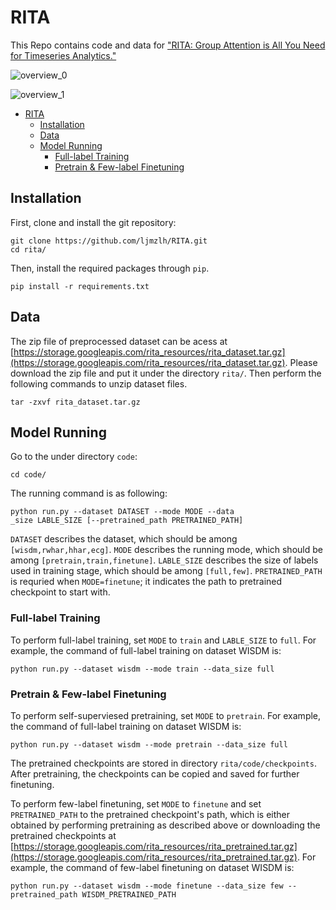 # RITA
This Repo contains code and data for ["RITA: Group Attention is All You Need for Timeseries Analytics."]() 

![overview_0](https://drive.google.com/uc?id=1YkwqSqtJQDBZQqakRySXelDrl8juNPOg)

![overview_1](https://drive.google.com/uc?id=1DJDI-Bxt76ZIgKeV2P9Kyyk_0oSFq48T)



- [RITA](#rita)
  - [Installation](#installation)
  - [Data](#data)
  - [Model Running](#model-running)
    - [Full-label Training](#full-label-training)
    - [Pretrain & Few-label Finetuning](#pretrain--few-label-finetuning)
  




## Installation
First, clone and install the git repository:
```
git clone https://github.com/ljmzlh/RITA.git
cd rita/
```

Then, install the required packages through `pip`.
```
pip install -r requirements.txt
```


## Data
The zip file of preprocessed dataset can be acess at [https://storage.googleapis.com/rita_resources/rita_dataset.tar.gz](https://storage.googleapis.com/rita_resources/rita_dataset.tar.gz). Please download the zip file and put it under the directory `rita/`.
Then perform the following commands to unzip dataset files.
```
tar -zxvf rita_dataset.tar.gz
```

## Model Running
Go to the under directory `code`:
```
cd code/
```

The running command is as following:
```
python run.py --dataset DATASET --mode MODE --data
_size LABLE_SIZE [--pretrained_path PRETRAINED_PATH]
```
`DATASET` describes the dataset, which should be among `[wisdm,rwhar,hhar,ecg]`. `MODE` describes the running mode, which should be among `[pretrain,train,finetune]`. `LABLE_SIZE` describes the size of labels used in training stage, which should be among `[full,few]`. `PRETRAINED_PATH` is requried when `MODE=finetune`; it indicates the path to pretrained checkpoint to start with.



### Full-label Training

To perform full-label training, set `MODE` to `train` and `LABLE_SIZE` to `full`. For example, the command of full-label training on dataset WISDM is:
```
python run.py --dataset wisdm --mode train --data_size full
```


### Pretrain & Few-label Finetuning

To perform self-superviesed pretraining, set `MODE` to `pretrain`. For example, the command of full-label training on dataset WISDM is:
```
python run.py --dataset wisdm --mode pretrain --data_size full
```

The pretrained checkpoints are stored in directory `rita/code/checkpoints`. After pretraining, the checkpoints can be copied and saved for further finetuning.

To perform few-label finetuning, set `MODE` to `finetune` and set `PRETRAINED_PATH` to the pretrained checkpoint's path, which is either obtained by performing pretraining as described above or downloading the pretrained checkpoints at [https://storage.googleapis.com/rita_resources/rita_pretrained.tar.gz](https://storage.googleapis.com/rita_resources/rita_pretrained.tar.gz). For example, the command of few-label finetuning on dataset WISDM is:
```
python run.py --dataset wisdm --mode finetune --data_size few --pretrained_path WISDM_PRETRAINED_PATH
```
